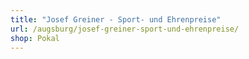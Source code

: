 ```yaml
---
title: "Josef Greiner - Sport- und Ehrenpreise"
url: /augsburg/josef-greiner-sport-und-ehrenpreise/
shop: Pokal
---
```

